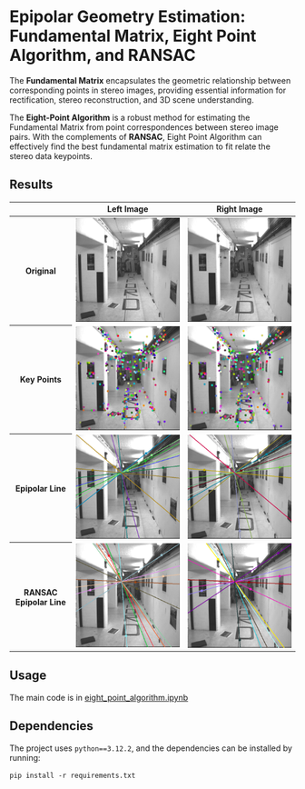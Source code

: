 # Epipolar Geometry Estimation: Fundamental Matrix, Eight Point Algorithm, and RANSAC

The **Fundamental Matrix** encapsulates the geometric relationship between corresponding points in stereo images, providing essential information for rectification, stereo reconstruction, and 3D scene understanding.

The **Eight-Point Algorithm** is a robust method for estimating the Fundamental Matrix from point correspondences between stereo image pairs.
With the complements of **RANSAC**, Eight Point Algorithm can effectively find the best fundamental matrix estimation to fit relate the stereo data keypoints.

## Results

<table>
    <thead>
        <tr>
            <th></th>
            <th>Left Image</th>
            <th>Right Image</th>
        </tr>
    </thead>
    <tbody>
        <tr>
            <th>Original</th>
            <td rowspan=1>
                <img src="./kusvod2/corrA.png", width="400">
            </td>
            <td rowspan=1>
                <img src="./kusvod2/corrB.png", width="400">
            </td>
        </tr>
        <tr>
            <th>Key Points</th>
            <td rowspan=1>
                <img src="./assets/keypoints-A.png", width="400">
            </td>
            <td rowspan=1>
                <img src="./assets/keypoints-B.png", width="400">
            </td>
        </tr>
        <tr>
            <th>Epipolar Line</th>
            <td rowspan=1>
                <img src="./assets/epipolar-A.png", width="400">
            </td>
            <td rowspan=1>
                <img src="./assets/epipolar-B.png", width="400">
            </td>
        </tr>
        <tr>
            <th>RANSAC Epipolar Line</th>
            <td rowspan=1>
                <img src="./assets/epipolar-re-A.png", width="400">
            </td>
            <td rowspan=1>
                <img src="./assets/epipolar-re-B.png", width="400">
            </td>
        </tr>
    </tbody>
</table>

## Usage

The main code is in [eight_point_algorithm.ipynb](./eight_point_algorithm.ipynb)

## Dependencies

The project uses `python==3.12.2`, and the dependencies can be installed by running:

```
pip install -r requirements.txt
```
